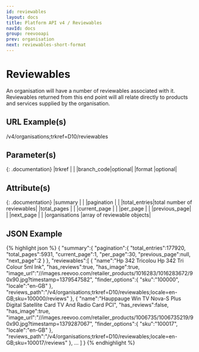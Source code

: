 ```yaml
---
id: reviewables
layout: docs
title: Platform API v4 / Reviewables
navId: docs
group: reevooapi
prev: organisation
next: reviewables-short-format
---
```


# Reviewables
An organisation will have a number of reviewables associated with it. Reviewables returned
from this end point will all relate directly to products and services supplied by the
organisation.

## URL Example(s)
/v4/organisations;trkref=D10/reviewables

## Parameter(s)

{: .documentation}
|trkref     |        |
|branch_code|optional|
|format     |optional|

## Attribute(s)

{: .documentation}
|summary                                    |                           |
|<span class="indent-1">pagination</span>   |                           |
|<span class="indent-2">total_entries</span>|total number of reviewables|
|<span class="indent-2">total_pages</span>  |                           |
|<span class="indent-2">current_page</span> |                           |
|<span class="indent-2">per_page</span>     |                           |
|<span class="indent-2">previous_page</span>|                           |
|<span class="indent-2">next_page</span>    |                           |
|organisations                              |array of reviewable objects|

## JSON Example
{% highlight json %}
{
   "summary":{
      "pagination":{
         "total_entries":177920,
         "total_pages":5931,
         "current_page":1,
         "per_page":30,
         "previous_page":null,
         "next_page":2
      }
   },
   "reviewables":[
      {
         "name":"Hp 342 Tricolou Hp 342 Tri Colour 5ml Ink",
         "has_reviews":true,
         "has_image":true,
         "image_url":"//images.reevoo.com/retailer_products/1016283/1016283672/90x90.jpg?timestamp=1379547582",
         "finder_options":{
            "sku":"100000",
            "locale":"en-GB"
         },
         "reviews_path":"/v4/organisations;trkref=D10/reviewables;locale=en-GB;sku=100000/reviews"
      },
      {
         "name":"Hauppauge Win TV Nova-S Plus Digital Satellite Card TV And Radio Card PCI",
         "has_reviews":false,
         "has_image":true,
         "image_url":"//images.reevoo.com/retailer_products/1006735/1006735219/90x90.jpg?timestamp=1379287067",
         "finder_options":{
            "sku":"100017",
            "locale":"en-GB"
         },
         "reviews_path":"/v4/organisations;trkref=D10/reviewables;locale=en-GB;sku=100017/reviews"
      },
      ...
   ]
}
{% endhighlight %}
